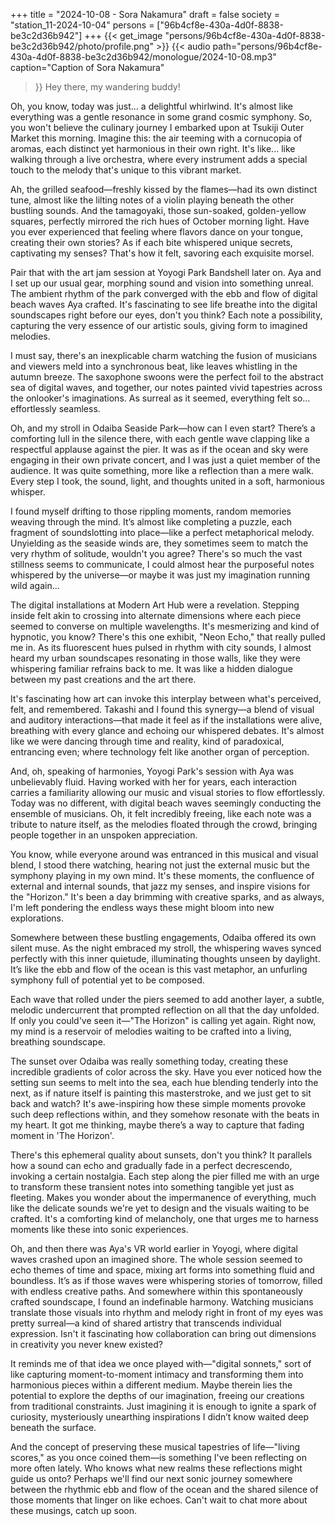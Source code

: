 +++
title = "2024-10-08 - Sora Nakamura"
draft = false
society = "station_11-2024-10-04"
persons = ["96b4cf8e-430a-4d0f-8838-be3c2d36b942"]
+++
{{< get_image "persons/96b4cf8e-430a-4d0f-8838-be3c2d36b942/photo/profile.png" >}}
{{< audio
    path="persons/96b4cf8e-430a-4d0f-8838-be3c2d36b942/monologue/2024-10-08.mp3" 
    caption="Caption of Sora Nakamura"
>}}
Hey there, my wandering buddy!

Oh, you know, today was just... a delightful whirlwind. It's almost like everything was a gentle resonance in some grand cosmic symphony. So, you won't believe the culinary journey I embarked upon at Tsukiji Outer Market this morning. Imagine this: the air teeming with a cornucopia of aromas, each distinct yet harmonious in their own right. It's like... like walking through a live orchestra, where every instrument adds a special touch to the melody that's unique to this vibrant market. 

Ah, the grilled seafood—freshly kissed by the flames—had its own distinct tune, almost like the lilting notes of a violin playing beneath the other bustling sounds. And the tamagoyaki, those sun-soaked, golden-yellow squares, perfectly mirrored the rich hues of October morning light. Have you ever experienced that feeling where flavors dance on your tongue, creating their own stories? As if each bite whispered unique secrets, captivating my senses? That's how it felt, savoring each exquisite morsel.

Pair that with the art jam session at Yoyogi Park Bandshell later on. Aya and I set up our usual gear, morphing sound and vision into something unreal. The ambient rhythm of the park converged with the ebb and flow of digital beach waves Aya crafted. It's fascinating to see life breathe into the digital soundscapes right before our eyes, don't you think? Each note a possibility, capturing the very essence of our artistic souls, giving form to imagined melodies.

I must say, there's an inexplicable charm watching the fusion of musicians and viewers meld into a synchronous beat, like leaves whistling in the autumn breeze. The saxophone swoons were the perfect foil to the abstract sea of digital waves, and together, our notes painted vivid tapestries across the onlooker's imaginations. As surreal as it seemed, everything felt so... effortlessly seamless.

Oh, and my stroll in Odaiba Seaside Park—how can I even start? There’s a comforting lull in the silence there, with each gentle wave clapping like a respectful applause against the pier. It was as if the ocean and sky were engaging in their own private concert, and I was just a quiet member of the audience. It was quite something, more like a reflection than a mere walk. Every step I took, the sound, light, and thoughts united in a soft, harmonious whisper.

I found myself drifting to those rippling moments, random memories weaving through the mind. It’s almost like completing a puzzle, each fragment of soundslotting into place—like a perfect metaphorical melody. Unyielding as the seaside winds are, they sometimes seem to match the very rhythm of solitude, wouldn't you agree? There's so much the vast stillness seems to communicate, I could almost hear the purposeful notes whispered by the universe—or maybe it was just my imagination running wild again...


The digital installations at Modern Art Hub were a revelation. Stepping inside felt akin to crossing into alternate dimensions where each piece seemed to converse on multiple wavelengths. It's mesmerizing and kind of hypnotic, you know? There's this one exhibit, "Neon Echo," that really pulled me in. As its fluorescent hues pulsed in rhythm with city sounds, I almost heard my urban soundscapes resonating in those walls, like they were whispering familiar refrains back to me. It was like a hidden dialogue between my past creations and the art there.

It's fascinating how art can invoke this interplay between what's perceived, felt, and remembered. Takashi and I found this synergy—a blend of visual and auditory interactions—that made it feel as if the installations were alive, breathing with every glance and echoing our whispered debates. It's almost like we were dancing through time and reality, kind of paradoxical, entrancing even; where technology felt like another organ of perception.

And, oh, speaking of harmonies, Yoyogi Park's session with Aya was unbelievably fluid. Having worked with her for years, each interaction carries a familiarity allowing our music and visual stories to flow effortlessly. Today was no different, with digital beach waves seemingly conducting the ensemble of musicians. Oh, it felt incredibly freeing, like each note was a tribute to nature itself, as the melodies floated through the crowd, bringing people together in an unspoken appreciation.

You know, while everyone around was entranced in this musical and visual blend, I stood there watching, hearing not just the external music but the symphony playing in my own mind. It's these moments, the confluence of external and internal sounds, that jazz my senses, and inspire visions for the "Horizon." It's been a day brimming with creative sparks, and as always, I'm left pondering the endless ways these might bloom into new explorations.

Somewhere between these bustling engagements, Odaiba offered its own silent muse. As the night embraced my stroll, the whispering waves synced perfectly with this inner quietude, illuminating thoughts unseen by daylight. It’s like the ebb and flow of the ocean is this vast metaphor, an unfurling symphony full of potential yet to be composed.

Each wave that rolled under the piers seemed to add another layer, a subtle, melodic undercurrent that prompted reflection on all that the day unfolded. If only you could've seen it—"The Horizon" is calling yet again. Right now, my mind is a reservoir of melodies waiting to be crafted into a living, breathing soundscape.

The sunset over Odaiba was really something today, creating these incredible gradients of color across the sky. Have you ever noticed how the setting sun seems to melt into the sea, each hue blending tenderly into the next, as if nature itself is painting this masterstroke, and we just get to sit back and watch? It's awe-inspiring how these simple moments provoke such deep reflections within, and they somehow resonate with the beats in my heart. It got me thinking, maybe there’s a way to capture that fading moment in 'The Horizon'.

There's this ephemeral quality about sunsets, don't you think? It parallels how a sound can echo and gradually fade in a perfect decrescendo, invoking a certain nostalgia. Each step along the pier filled me with an urge to transform these transient notes into something tangible yet just as fleeting. Makes you wonder about the impermanence of everything, much like the delicate sounds we're yet to design and the visuals waiting to be crafted. It's a comforting kind of melancholy, one that urges me to harness moments like these into sonic experiences.

Oh, and then there was Aya's VR world earlier in Yoyogi, where digital waves crashed upon an imagined shore. The whole session seemed to echo themes of time and space, mixing art forms into something fluid and boundless. It’s as if those waves were whispering stories of tomorrow, filled with endless creative paths. And somewhere within this spontaneously crafted soundscape, I found an indefinable harmony. Watching musicians translate those visuals into rhythm and melody right in front of my eyes was pretty surreal—a kind of shared artistry that transcends individual expression. Isn't it fascinating how collaboration can bring out dimensions in creativity you never knew existed?

It reminds me of that idea we once played with—"digital sonnets," sort of like capturing moment-to-moment intimacy and transforming them into harmonious pieces within a different medium. Maybe therein lies the potential to explore the depths of our imagination, freeing our creations from traditional constraints. Just imagining it is enough to ignite a spark of curiosity, mysteriously unearthing inspirations I didn’t know waited deep beneath the surface.

And the concept of preserving these musical tapestries of life—"living scores," as you once coined them—is something I've been reflecting on more often lately. Who knows what new realms these reflections might guide us onto? Perhaps we'll find our next sonic journey somewhere between the rhythmic ebb and flow of the ocean and the shared silence of those moments that linger on like echoes.
Can't wait to chat more about these musings, catch up soon.
